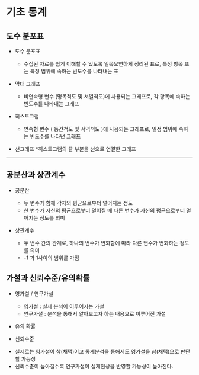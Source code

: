# 기초 통계

## 도수 분포표

- 도수 분포표
  * 수집된 자료를 쉽게 이해할 수 있도록 일목요연하게 정리된 표로,
    특정 항목 또는 특정 범위에 속하는 빈도수를 나타내는 표

- 막대 그래프
  * 비연속형 변수 (명목척도 및 서열척도)에 사용되는 그래프로, 각 항목에 속하는 빈도수를 나타내는 그래프
  
- 히스토그램
  * 연속형 변수 ( 등간척도 및 서역척도 )에 사용되는 그래프로, 일정 범위에 속하는 빈도수를 나타낸 그래프

- 선그래프
  *히스토그램의 끝 부분을 선으로 연결한 그래프
  
<hr/>  

## 공분산과 상관계수

- 공분산
  + 두 변수가 함께 각자의 평균으로부터 멀어지는 정도
  + 한 변수가 자신의 평균으로부터 멀어질 때 다른 변수가 자신의 평균으로부터 멀어지는 정도를 의미

- 상관계수
  + 두 변수 간의 관계로, 하나의 변수가 변화함에 따라 다른 변수가 변화하는 정도를 의미
  + -1 과 1사이의 범위를 가짐
  
## 가설과 신뢰수준/유의확률 
  
- 영가설 / 연구가설
    + 영가설 : 실제 분석이 이루어지는 가설
    + 연구가설 : 분석을 통해서 알아보고자 하는 내용으로 이루어진 가설
    
 - 유의 확률
 - 신뢰수준
  + 실제로는 영가설이 참(채택)이고 통계분석을 통해서도 영가설을 참(채택)으로 판단할 가능성
  + 신뢰수준이 높아질수록 연구가설이 실제현상을 반영할 가능성이 높아진다.
    
    
  
  
